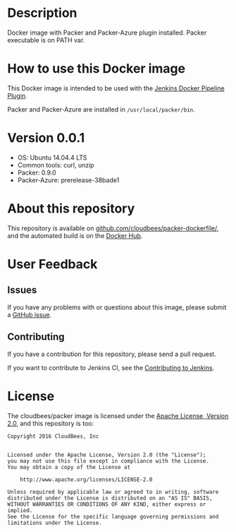 # Description

Docker image with Packer and Packer-Azure plugin installed. Packer executable is on PATH var.

# How to use this Docker image

This Docker image is intended to be used with the [Jenkins Docker Pipeline Plugin](https://wiki.jenkins-ci.org/display/JENKINS/CloudBees+Docker+Pipeline+Plugin).

Packer and Packer-Azure are installed in `/usr/local/packer/bin`.

# Version 0.0.1
-   OS: Ubuntu 14.04.4 LTS
-   Common tools: curl, unzip
-   Packer: 0.9.0
-   Packer-Azure: prerelease-38bade1

# About this repository

This repository is available on [github.com/cloudbees/packer-dockerfile/](https://github.com/cloudbees/packer-dockerfile), and the automated build is on the [Docker Hub](https://hub.docker.com/r/cloudbees/packer/).

# User Feedback

## Issues

If you have any problems with or questions about this image, please submit a [GitHub issue](https://github.com/cloudbees/packer-dockerfile/issues).

## Contributing

If you have a contribution for this repository, please send a pull request.

If you want to contribute to Jenkins CI, see the [Contributing to Jenkins](https://wiki.jenkins-ci.org/display/JENKINS/contributing).

# License

The cloudbees/packer image is licensed under the [Apache License, Version 2.0](https://www.apache.org/licenses/LICENSE-2.0), and this repository is too:

```
Copyright 2016 CloudBees, Inc


Licensed under the Apache License, Version 2.0 (the "License");
you may not use this file except in compliance with the License.
You may obtain a copy of the License at

    http://www.apache.org/licenses/LICENSE-2.0

Unless required by applicable law or agreed to in writing, software
distributed under the License is distributed on an "AS IS" BASIS,
WITHOUT WARRANTIES OR CONDITIONS OF ANY KIND, either express or implied.
See the License for the specific language governing permissions and
limitations under the License.
```
